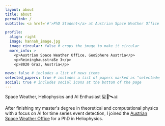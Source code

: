 ```yaml
---
layout: about
title: about
permalink: /
subtitle: <a href='#'>PhD Student</a> at Austrian Space Weather Office

profile:
  align: right
  image: hannah_image.jpg
  image_circular: false # crops the image to make it circular
  more_info: >
    <p>Austrian Space Weather Office, GeoSphere Austria</p>
    <p>Reininghausstraße 3</p>
    <p>8020 Graz, Austria</p>

news: false # includes a list of news items
selected_papers: true # includes a list of papers marked as "selected={true}"
social: true # includes social icons at the bottom of the page
---
```


Space Weather, Heliophysics and AI Enthusiast 💻🔭🛰️📊 

After finishing my master's degree in theoretical and computational physics with a focus on AI for time series event detection, I joined the [Austrian Space Weather Office](https://helioforecast.space) for a PhD in Heliophysics.
